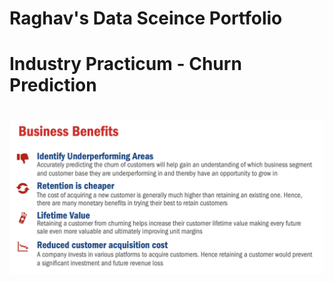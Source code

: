 # Raghav's Data Sceince Portfolio

# Industry Practicum - Churn Prediction

# ![alt text](https://github.com/raghavxt/DataSci/blob/main/AAAA.jpg)

